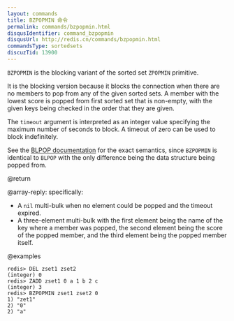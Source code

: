 ```yaml
---
layout: commands
title: BZPOPMIN 命令
permalink: commands/bzpopmin.html
disqusIdentifier: command_bzpopmin
disqusUrl: http://redis.cn/commands/bzpopmin.html
commandsType: sortedsets
discuzTid: 13900
---
```



`BZPOPMIN` is the blocking variant of the sorted set `ZPOPMIN` primitive.

It is the blocking version because it blocks the connection when there are no
members to pop from any of the given sorted sets.
A member with the lowest score is popped from first sorted set that is
non-empty, with the given keys being checked in the order that they are given.

The `timeout` argument is interpreted as an integer value specifying the maximum
number of seconds to block. A timeout of zero can be used to block indefinitely.

See the [BLPOP documentation][cl] for the exact semantics, since `BZPOPMIN` is
identical to `BLPOP` with the only difference being the data structure being
popped from.

[cl]: /commands/blpop

@return

@array-reply: specifically:

* A `nil` multi-bulk when no element could be popped and the timeout expired.
* A three-element multi-bulk with the first element being the name of the key
  where a member was popped, the second element being the score of the popped
  member, and the third element being the popped member itself.

@examples

```
redis> DEL zset1 zset2
(integer) 0
redis> ZADD zset1 0 a 1 b 2 c
(integer) 3
redis> BZPOPMIN zset1 zset2 0
1) "zet1"
2) "0"
2) "a"
```
